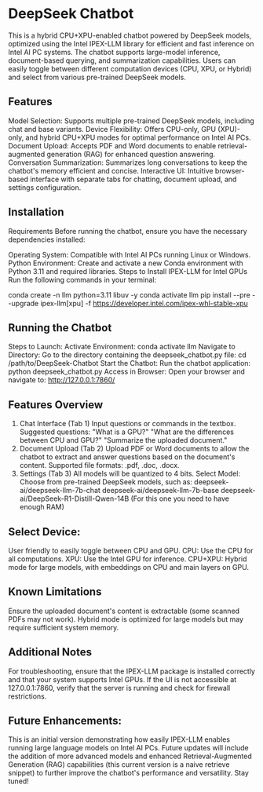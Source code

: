 # DeepSeek Chatbot

This is a hybrid CPU+XPU-enabled chatbot powered by DeepSeek models, optimized using the Intel IPEX-LLM library for efficient and fast inference on Intel AI PC systems. The chatbot supports large-model inference, document-based querying, and summarization capabilities. Users can easily toggle between different computation devices (CPU, XPU, or Hybrid) and select from various pre-trained DeepSeek models.

## Features

Model Selection: Supports multiple pre-trained DeepSeek models, including chat and base variants.
Device Flexibility: Offers CPU-only, GPU (XPU)-only, and hybrid CPU+XPU modes for optimal performance on Intel AI PCs.
Document Upload: Accepts PDF and Word documents to enable retrieval-augmented generation (RAG) for enhanced question answering.
Conversation Summarization: Summarizes long conversations to keep the chatbot's memory efficient and concise.
Interactive UI: Intuitive browser-based interface with separate tabs for chatting, document upload, and settings configuration.

## Installation

Requirements
Before running the chatbot, ensure you have the necessary dependencies installed:

Operating System: Compatible with Intel AI PCs running Linux or Windows.
Python Environment: Create and activate a new Conda environment with Python 3.11 and required libraries.
Steps to Install IPEX-LLM for Intel GPUs
Run the following commands in your terminal:

conda create -n llm python=3.11 libuv -y
conda activate llm
pip install --pre --upgrade ipex-llm[xpu] -f https://developer.intel.com/ipex-whl-stable-xpu

## Running the Chatbot

Steps to Launch:
Activate Environment:
conda activate llm
Navigate to Directory: Go to the directory containing the deepseek_chatbot.py file:
cd /path/to/DeepSeek-Chatbot
Start the Chatbot: Run the chatbot application:
python deepseek_chatbot.py
Access in Browser: Open your browser and navigate to:
http://127.0.0.1:7860/

## Features Overview

1. Chat Interface (Tab 1)
   Input questions or commands in the textbox.
   Suggested questions:
   "What is a GPU?"
   "What are the differences between CPU and GPU?"
   "Summarize the uploaded document."
2. Document Upload (Tab 2)
   Upload PDF or Word documents to allow the chatbot to extract and answer questions based on the document's content.
   Supported file formats: .pdf, .doc, .docx.
3. Settings (Tab 3)
   All models will be quantized to 4 bits.
   Select Model: Choose from pre-trained DeepSeek models, such as:
   deepseek-ai/deepseek-llm-7b-chat
   deepseek-ai/deepseek-llm-7b-base
   deepseek-ai/DeepSeek-R1-Distill-Qwen-14B (For this one you need to have enough RAM)

## Select Device:

User friendly to easily toggle between CPU and GPU.
CPU: Use the CPU for all computations.
XPU: Use the Intel GPU for inference.
CPU+XPU: Hybrid mode for large models, with embeddings on CPU and main layers on GPU.

## Known Limitations

Ensure the uploaded document's content is extractable (some scanned PDFs may not work).
Hybrid mode is optimized for large models but may require sufficient system memory.

## Additional Notes

For troubleshooting, ensure that the IPEX-LLM package is installed correctly and that your system supports Intel GPUs.
If the UI is not accessible at 127.0.0.1:7860, verify that the server is running and check for firewall restrictions.

## Future Enhancements:

This is an initial version demonstrating how easily IPEX-LLM enables running large language models on Intel AI PCs. Future updates will include the addition of more advanced models and enhanced Retrieval-Augmented Generation (RAG) capabilities (this current version is a naive retrieve snippet) to further improve the chatbot's performance and versatility. Stay tuned!
